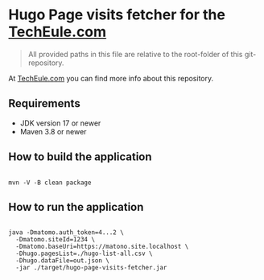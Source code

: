 # Hugo Page visits fetcher for the [TechEule.com](https://techeule.com/)

> All provided paths in this file are relative to the root-folder
> of this git-repository.

At [TechEule.com](https://techeule.com/) you can find more info about this repository.

## Requirements

- JDK version 17 or newer
- Maven 3.8 or newer


## How to build the application

```shell

mvn -V -B clean package

````

## How to run the application

```shell

java -Dmatomo.auth_token=4...2 \
  -Dmatomo.siteId=1234 \
  -Dmatomo.baseUri=https://matono.site.localhost \
  -Dhugo.pagesList=./hugo-list-all.csv \
  -Dhugo.dataFile=out.json \
  -jar ./target/hugo-page-visits-fetcher.jar


```